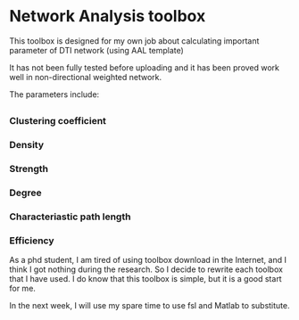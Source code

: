 ```

```

# Network Analysis toolbox



This toolbox is designed for my own job about calculating important parameter of DTI network (using AAL template)

It has not been fully tested before uploading and it has been proved work well in non-directional weighted network.

The parameters include:

## 



### Clustering coefficient

### Density

### Strength

### Degree

### Characteriastic path length

### Efficiency





As a phd student, I am tired of using toolbox download in the Internet,  and I think I got nothing during the research. So I decide to rewrite each toolbox that I have used. I do know that this toolbox is simple, but it is a good start for me.

In the next week, I will use my spare time to use fsl and Matlab to substitute. 
